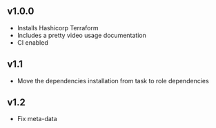 ## v1.0.0

- Installs Hashicorp Terraform
- Includes a pretty video usage documentation
- CI enabled

## v1.1
- Move the dependencies installation from task to role dependencies

## v1.2
- Fix meta-data
